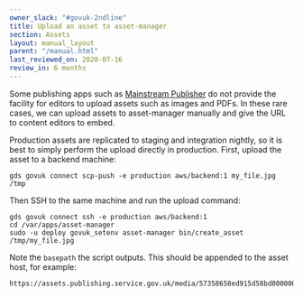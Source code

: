 ```yaml
---
owner_slack: "#govuk-2ndline"
title: Upload an asset to asset-manager
section: Assets
layout: manual_layout
parent: "/manual.html"
last_reviewed_on: 2020-07-16
review_in: 6 months
---
```


Some publishing apps such as [Mainstream Publisher](/apps/publisher.html) do not provide the facility for editors to upload
assets such as images and PDFs. In these rare cases, we can upload assets to asset-manager manually
and give the URL to content editors to embed.

Production assets are replicated to staging and integration nightly, so it is best to simply perform
the upload directly in production. First, upload the asset to a backend machine:

```
gds govuk connect scp-push -e production aws/backend:1 my_file.jpg /tmp
```

Then SSH to the same machine and run the upload command:

```
gds govuk connect ssh -e production aws/backend:1
cd /var/apps/asset-manager
sudo -u deploy govuk_setenv asset-manager bin/create_asset /tmp/my_file.jpg
```

Note the `basepath` the script outputs. This should be appended to the asset host, for example:

```
https://assets.publishing.service.gov.uk/media/57358658ed915d58bd000000/my_file.jpg
```
